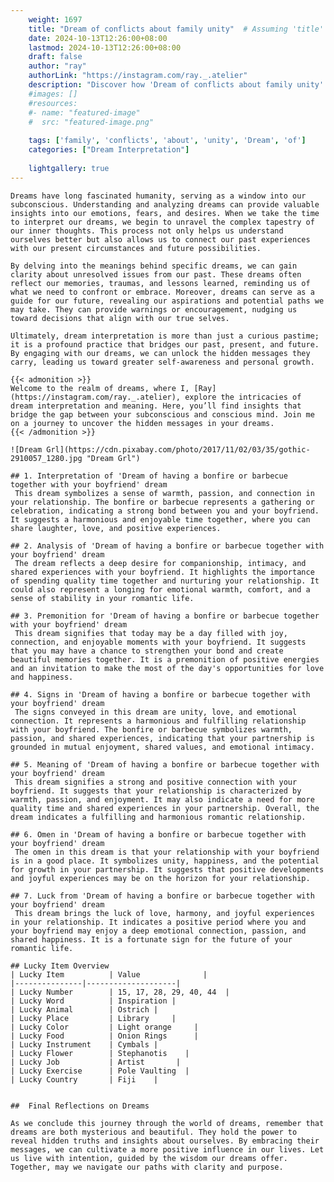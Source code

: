 ```yaml
---
    weight: 1697
    title: "Dream of conflicts about family unity"  # Assuming 'title' column exists
    date: 2024-10-13T12:26:00+08:00
    lastmod: 2024-10-13T12:26:00+08:00
    draft: false
    author: "ray"
    authorLink: "https://instagram.com/ray._.atelier"
    description: "Discover how 'Dream of conflicts about family unity' can interpret your future and uncover its significant meanings in your life."
    #images: []
    #resources:
    #- name: "featured-image"
    #  src: "featured-image.png"
    
    tags: ['family', 'conflicts', 'about', 'unity', 'Dream', 'of']
    categories: ["Dream Interpretation"]
    
    lightgallery: true
---
```

    
    Dreams have long fascinated humanity, serving as a window into our subconscious. Understanding and analyzing dreams can provide valuable insights into our emotions, fears, and desires. When we take the time to interpret our dreams, we begin to unravel the complex tapestry of our inner thoughts. This process not only helps us understand ourselves better but also allows us to connect our past experiences with our present circumstances and future possibilities.
    
    By delving into the meanings behind specific dreams, we can gain clarity about unresolved issues from our past. These dreams often reflect our memories, traumas, and lessons learned, reminding us of what we need to confront or embrace. Moreover, dreams can serve as a guide for our future, revealing our aspirations and potential paths we may take. They can provide warnings or encouragement, nudging us toward decisions that align with our true selves.
    
    Ultimately, dream interpretation is more than just a curious pastime; it is a profound practice that bridges our past, present, and future. By engaging with our dreams, we can unlock the hidden messages they carry, leading us toward greater self-awareness and personal growth.
    
    {{< admonition >}}
    Welcome to the realm of dreams, where I, [Ray](https://instagram.com/ray._.atelier), explore the intricacies of dream interpretation and meaning. Here, you’ll find insights that bridge the gap between your subconscious and conscious mind. Join me on a journey to uncover the hidden messages in your dreams.
    {{< /admonition >}}
    
    ![Dream Grl](https://cdn.pixabay.com/photo/2017/11/02/03/35/gothic-2910057_1280.jpg "Dream Grl")
    
    ## 1. Interpretation of 'Dream of having a bonfire or barbecue together with your boyfriend' dream
     This dream symbolizes a sense of warmth, passion, and connection in your relationship. The bonfire or barbecue represents a gathering or celebration, indicating a strong bond between you and your boyfriend. It suggests a harmonious and enjoyable time together, where you can share laughter, love, and positive experiences.
    
    ## 2. Analysis of 'Dream of having a bonfire or barbecue together with your boyfriend' dream
     The dream reflects a deep desire for companionship, intimacy, and shared experiences with your boyfriend. It highlights the importance of spending quality time together and nurturing your relationship. It could also represent a longing for emotional warmth, comfort, and a sense of stability in your romantic life.
    
    ## 3. Premonition for 'Dream of having a bonfire or barbecue together with your boyfriend' dream
     This dream signifies that today may be a day filled with joy, connection, and enjoyable moments with your boyfriend. It suggests that you may have a chance to strengthen your bond and create beautiful memories together. It is a premonition of positive energies and an invitation to make the most of the day's opportunities for love and happiness.
    
    ## 4. Signs in 'Dream of having a bonfire or barbecue together with your boyfriend' dream
     The signs conveyed in this dream are unity, love, and emotional connection. It represents a harmonious and fulfilling relationship with your boyfriend. The bonfire or barbecue symbolizes warmth, passion, and shared experiences, indicating that your partnership is grounded in mutual enjoyment, shared values, and emotional intimacy.
    
    ## 5. Meaning of 'Dream of having a bonfire or barbecue together with your boyfriend' dream
     This dream signifies a strong and positive connection with your boyfriend. It suggests that your relationship is characterized by warmth, passion, and enjoyment. It may also indicate a need for more quality time and shared experiences in your partnership. Overall, the dream indicates a fulfilling and harmonious romantic relationship.
    
    ## 6. Omen in 'Dream of having a bonfire or barbecue together with your boyfriend' dream
     The omen in this dream is that your relationship with your boyfriend is in a good place. It symbolizes unity, happiness, and the potential for growth in your partnership. It suggests that positive developments and joyful experiences may be on the horizon for your relationship.
    
    ## 7. Luck from 'Dream of having a bonfire or barbecue together with your boyfriend' dream
     This dream brings the luck of love, harmony, and joyful experiences in your relationship. It indicates a positive period where you and your boyfriend may enjoy a deep emotional connection, passion, and shared happiness. It is a fortunate sign for the future of your romantic life.
    
    ## Lucky Item Overview
    | Lucky Item          | Value              |
    |---------------|--------------------|
    | Lucky Number        | 15, 17, 28, 29, 40, 44  |
    | Lucky Word          | Inspiration |
    | Lucky Animal        | Ostrich |
    | Lucky Place         | Library     |
    | Lucky Color         | Light orange     |
    | Lucky Food          | Onion Rings      |
    | Lucky Instrument    | Cymbals |
    | Lucky Flower        | Stephanotis    |
    | Lucky Job           | Artist       |
    | Lucky Exercise      | Pole Vaulting  |
    | Lucky Country       | Fiji    |
    
    
    ##  Final Reflections on Dreams
    
    As we conclude this journey through the world of dreams, remember that dreams are both mysterious and beautiful. They hold the power to reveal hidden truths and insights about ourselves. By embracing their messages, we can cultivate a more positive influence in our lives. Let us live with intention, guided by the wisdom our dreams offer. Together, may we navigate our paths with clarity and purpose.
    